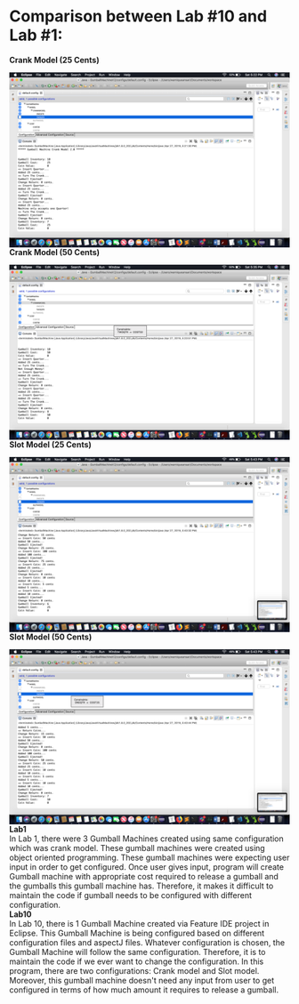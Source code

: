 <h1>Comparison between Lab #10 and Lab #1:</h1>

<b>Crank Model (25 Cents)</b><br/>

<img src="output/Crank_25Cents.png" alt="Markdown Monster icon" style="float: left; margin-right: 10px;" />
<br/>

<b>Crank Model (50 Cents)</b><br/>

<img src="output/Crank_50Cents.png" alt="Markdown Monster icon" style="float: left; margin-right: 10px;" />
<br/>

<b>Slot Model (25 Cents)</b><br/>

<img src="output/Slot_25Cents.png" alt="Markdown Monster icon" style="float: left; margin-right: 10px;" />
<br/>

<b>Slot Model (50 Cents)</b><br/>

<img src="output/Slot_50Cents.png" alt="Markdown Monster icon" style="float: left; margin-right: 10px;" />
<br/>

<b>Lab1</b><br/>
In Lab 1, there were 3 Gumball Machines created using same configuration which was crank model. These gumball machines were created using object oriented programming. These gumball machines were expecting user input in order to get configured. Once user gives input, program will create Gumball machine with appropriate cost required to release a gumball and the gumballs this gumball machine has. Therefore, it makes it difficult to maintain the code if gumball needs to be configured with different configuration.
<br/>
<b>Lab10</b><br/>
In Lab 10, there is 1 Gumball Machine created via Feature IDE project in Eclipse. This Gumball Machine is being configured based on different configuration files and aspectJ files. Whatever configuration is chosen, the Gumball Machine will follow the same configuration. Therefore, it is to maintain the code if we ever want to change  the configuration. In this program, there are two configurations: Crank model and Slot model. Moreover, this gumball machine doesn't need any input from user to get configured in terms of how much amount it requires to release a gumball.